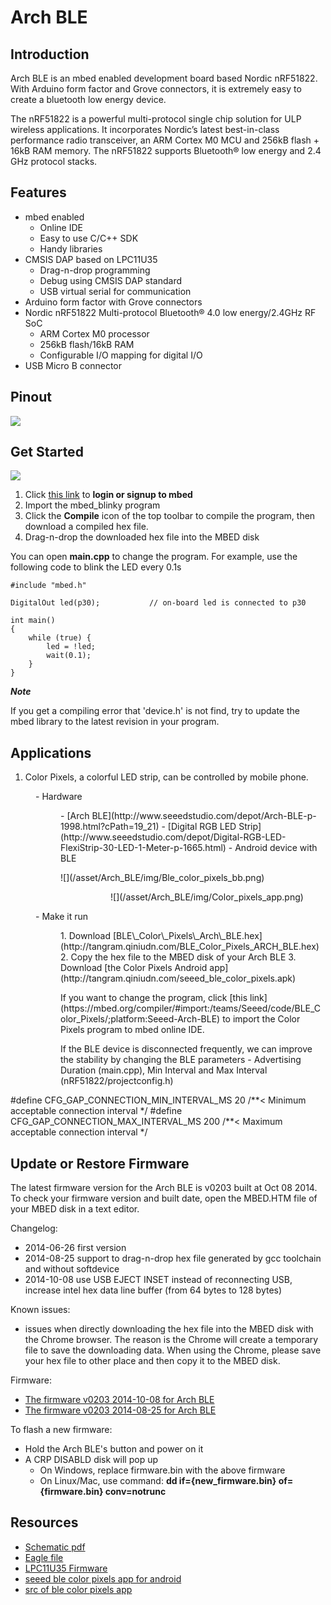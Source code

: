 <!-- 
+++
date        = "2016-01-01T11:27:27-04:00"
title       = "Arch BLE"
+++
 -->

# Arch BLE

Introduction
------------

Arch BLE is an mbed enabled development board based Nordic nRF51822. With Arduino form factor and Grove connectors, it is extremely easy to create a bluetooth low energy device.

The nRF51822 is a powerful multi-protocol single chip solution for ULP wireless applications. It incorporates Nordic’s latest best-in-class performance radio transceiver, an ARM Cortex M0 MCU and 256kB flash + 16kB RAM memory. The nRF51822 supports Bluetooth® low energy and 2.4 GHz protocol stacks.

Features
--------

-   mbed enabled
    -   Online IDE
    -   Easy to use C/C++ SDK
    -   Handy libraries
-   CMSIS DAP based on LPC11U35
    -   Drag-n-drop programming
    -   Debug using CMSIS DAP standard
    -   USB virtual serial for communication
-   Arduino form factor with Grove connectors
-   Nordic nRF51822 Multi-protocol Bluetooth® 4.0 low energy/2.4GHz RF SoC
    -   ARM Cortex M0 processor
    -   256kB flash/16kB RAM
    -   Configurable I/O mapping for digital I/O
-   USB Micro B connector

Pinout
------

![](/asset/Arch_BLE/img/Arch_BLE_Pinout.png)

Get Started
-----------

![](/asset/Arch_BLE/img/Get_started_with_mbed.png)

1.  Click [this link](https://developer.mbed.org/compiler/#import:/teams/mbed/code/mbed_blinky/;platform:Seeed-Arch-BLE) to **login or signup to mbed**
2.  Import the mbed\_blinky program
3.  Click the **Compile** icon of the top toolbar to compile the program, then download a compiled hex file.
4.  Drag-n-drop the downloaded hex file into the MBED disk

You can open **main.cpp** to change the program. For example, use the following code to blink the LED every 0.1s

    #include "mbed.h"

    DigitalOut led(p30);           // on-board led is connected to p30

    int main()
    {
        while (true) {
            led = !led;
            wait(0.1);
        }
    }

***Note***

If you get a compiling error that 'device.h' is not find, try to update the mbed library to the latest revision in your program.

Applications
------------

1.  Color Pixels, a colorful LED strip, can be controlled by mobile phone.

<dl>
<dd>
-   Hardware

<dl>
<dd>
-   [Arch BLE](http://www.seeedstudio.com/depot/Arch-BLE-p-1998.html?cPath=19_21)
-   [Digital RGB LED Strip](http://www.seeedstudio.com/depot/Digital-RGB-LED-FlexiStrip-30-LED-1-Meter-p-1665.html)
-   Android device with BLE

</dd>
</dl>
</dd>
</dl>
<dl>
<dd>
<dl>
<dd>
![](/asset/Arch_BLE/img/Ble_color_pixels_bb.png)
</dd>
</dl>
</dd>
</dl>
<dl>
<dd>
<dl>
<dd>
<dl>
<dd>
<dl>
<dd>
![](/asset/Arch_BLE/img/Color_pixels_app.png)
</dd>
</dl>
</dd>
</dl>
</dd>
</dl>
</dd>
</dl>
<dl>
<dd>
-   Make it run

<dl>
<dd>
1.  Download [BLE\_Color\_Pixels\_Arch\_BLE.hex](http://tangram.qiniudn.com/BLE_Color_Pixels_ARCH_BLE.hex)
2.  Copy the hex file to the MBED disk of your Arch BLE
3.  Download [the Color Pixels Android app](http://tangram.qiniudn.com/seeed_ble_color_pixels.apk)

</dd>
</dl>
</dd>
</dl>
<dl>
<dd>
<dl>
<dd>
If you want to change the program, click [this link](https://mbed.org/compiler/#import:/teams/Seeed/code/BLE_Color_Pixels/;platform:Seeed-Arch-BLE) to import the Color Pixels program to mbed online IDE.
</dd>
</dl>
</dd>
</dl>
<dl>
<dd>
<dl>
<dd>
If the BLE device is disconnected frequently, we can improve the stability by changing the BLE parameters - Advertising Duration (main.cpp), Min Interval and Max Interval (nRF51822/projectconfig.h)
</dd>
</dl>
</dd>
</dl>
    #define CFG_GAP_CONNECTION_MIN_INTERVAL_MS           20                     /**< Minimum acceptable connection interval */
    #define CFG_GAP_CONNECTION_MAX_INTERVAL_MS          200                     /**< Maximum acceptable connection interval */

Update or Restore Firmware
--------------------------

The latest firmware version for the Arch BLE is v0203 built at Oct 08 2014. To check your firmware version and built date, open the MBED.HTM file of your MBED disk in a text editor.

Changelog:

-   2014-06-26 first version
-   2014-08-25 support to drag-n-drop hex file generated by gcc toolchain and without softdevice
-   2014-10-08 use USB EJECT INSET instead of reconnecting USB, increase intel hex data line buffer (from 64 bytes to 128 bytes)

Known issues:

-   issues when directly downloading the hex file into the MBED disk with the Chrome browser. The reason is the Chrome will create a temporary file to save the downloading data. When using the Chrome, please save your hex file to other place and then copy it to the MBED disk.

Firmware:

-   [The firmware v0203 2014-10-08 for Arch BLE](https://developer.mbed.org/media/uploads/yihui/lpc11u35_nrf51822_if_mbed_v203_20141008.bin)
-   [The firmware v0203 2014-08-25 for Arch BLE](https://developer.mbed.org/media/uploads/yihui/lpc11u35_nrf51822_if_mbed_v203_20140825.bin)

To flash a new firmware:

-   Hold the Arch BLE's button and power on it
-   A CRP DISABLD disk will pop up
    -   On Windows, replace firmware.bin with the above firmware
    -   On Linux/Mac, use command: **dd if={new\_firmware.bin} of={firmware.bin} conv=notrunc**

Resources
---------

-   [Schematic pdf](/asset/Arch_BLE/res/Arch_BLE_v1.0_pdf.pdf)
-   [Eagle file](/asset/Arch_BLE/res/Arch_BLE_v1.0_Eagle.zip)
-   [LPC11U35 Firmware](/asset/Arch_BLE/res/Lpc11u35_nrf51822_if_mbed.bin.zip)
-   [seeed ble color pixels app for android](http://tangram.qiniudn.com/seeed_ble_color_pixels.apk)
-   [src of ble color pixels app](https://github.com/Seeed-Studio/ble_color_pixels)


